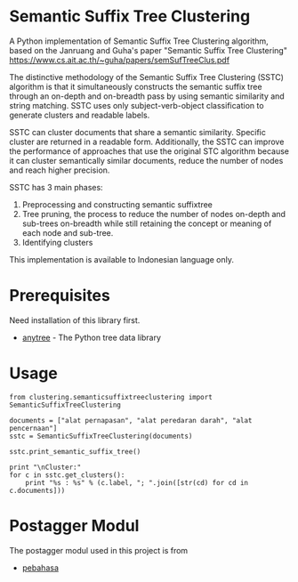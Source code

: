 # Semantic Suffix Tree Clustering
A Python implementation of Semantic Suffix Tree Clustering algorithm, based on the Janruang and Guha's paper "Semantic Suffix Tree Clustering" https://www.cs.ait.ac.th/~guha/papers/semSufTreeClus.pdf

The  distinctive  methodology  of the  Semantic  Suffix  Tree  Clustering  (SSTC)  algorithm  is  that  it  simultaneously  constructs  the semantic  suffix  tree  through  an  on-depth  and  on-breadth  pass by using semantic similarity and string matching. SSTC uses only subject-verb-object classification to generate clusters and readable labels.

SSTC  can  cluster  documents  that  share  a semantic similarity. Specific cluster are returned in a readable form. Additionally, the SSTC can improve the performance of approaches that use the original STC algorithm because it can cluster semantically similar documents, reduce the number of nodes and reach higher precision.

SSTC has 3 main phases:  
1. Preprocessing  and  constructing  semantic  suffixtree
2. Tree pruning, the process to reduce the number of nodes on-depth and  sub-trees  on-breadth  while  still  retaining  the  concept  or meaning of each node and sub-tree.
3. Identifying clusters

This implementation is available to Indonesian language only.

# Prerequisites
Need installation of this library first.
* [anytree](https://github.com/c0fec0de/anytree) - The Python tree data library

# Usage

    from clustering.semanticsuffixtreeclustering import SemanticSuffixTreeClustering
    
    documents = ["alat pernapasan", "alat peredaran darah", "alat pencernaan"]
    sstc = SemanticSuffixTreeClustering(documents)
    
    sstc.print_semantic_suffix_tree()
    
    print "\nCluster:"
    for c in sstc.get_clusters():
        print "%s : %s" % (c.label, "; ".join([str(cd) for cd in c.documents]))
        
# Postagger Modul
The postagger modul used in this project is from
* [pebahasa](https://github.com/pebbie/pebahasa)
